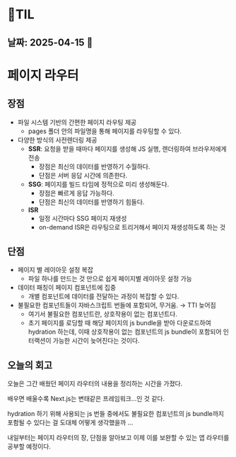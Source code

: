 # 🧾TIL
## 날짜: 2025-04-15 🐥

# 페이지 라우터

## 장점

- 파일 시스템 기반의 간편한 페이지 라우팅 제공
    - pages 폴더 안의 파일명을 통해 페이지를 라우팅할 수 있다.
- 다양한 방식의 사전렌더링 제공
    - **SSR**: 요청을 받을 때마다 페이지를 생성해 JS 실행, 렌더링하여 브라우저에게 전송
        - 장점은 최신의 데이터를 반영하기 수월하다.
        - 단점은 서버 응답 시간에 의존한다.
    - **SSG**: 페이지를 빌드 타임에 정적으로 미리 생성해둔다.
        - 장점은 빠르게 응답 가능하다.
        - 단점은 최신의 데이터를 반영하기 힘들다.
    - **ISR**
        - 일정 시간마다 SSG 페이지 재생성
        - on-demand ISR은 라우팅으로 트리거해서 페이지 재생성하도록 하는 것

## 단점

- 페이지 별 레이아웃 설정 복잡
    - 파일 하나를 만드는 것 만으로 쉽게 페이지별 레이아웃 설정 가능
- 데이터 패칭이 페이지 컴포넌트에 집중
    - 개별 컴포넌트에 데이터를 전달하는 과정이 복잡할 수 있다.
- 불필요한 컴포넌트들이 자바스크립트 번들에 포함되어, 무거움. → TTI 늦어짐
    - 여기서 불필요한 컴포넌트란, 상호작용이 없는 컴포넌트다.
    - 초기 페이지를 로딩할 때 해당 페이지의 js bundle을 받아 다운로드하여 hydration 하는데, 이때 상호작용이 없는 컴포넌트의 js bundle이 포함되어 인터랙션이 가능한 시간이 늦어진다는 것이다.

## 오늘의 회고
오늘은 그간 배웠던 페이지 라우터의 내용을 정리하는 시간을 가졌다.

배우면 배울수록 Next.js는 변태같은 프레임워크...인 것 같다.

hydration 하기 위해 사용되는 js 번들 중에서도 불필요한 컴포넌트의 js bundle까지 포함될 수 있다는 걸
도대체 어떻게 생각했을까 ...

내일부터는 페이지 라우터의 장, 단점을 알아보고 이제 이를 보완할 수 있는 앱 라우터를 공부할 예정이다.

